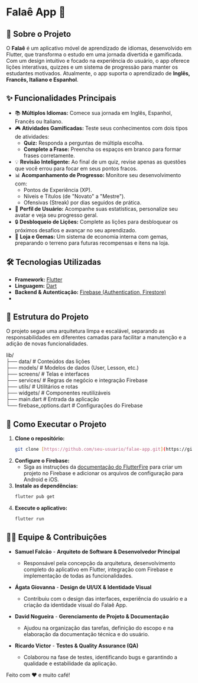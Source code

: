 # Falaê App 🚀

## 💬 Sobre o Projeto

O **Falaê** é um aplicativo móvel de aprendizado de idiomas, desenvolvido em Flutter, que transforma o estudo em uma jornada divertida e gamificada. Com um design intuitivo e focado na experiência do usuário, o app oferece lições interativas, quizzes e um sistema de progressão para manter os estudantes motivados.
Atualmente, o app suporta o aprendizado de **Inglês, Francês, Italiano e Espanhol**.


## ✨ Funcionalidades Principais

* 📚 **Múltiplos Idiomas:** Comece sua jornada em Inglês, Espanhol, Francês ou Italiano.
* 🎮 **Atividades Gamificadas:** Teste seus conhecimentos com dois tipos de atividades:
    * **Quiz:** Responda a perguntas de múltipla escolha.
    * **Complete a Frase:** Preencha os espaços em branco para formar frases corretamente.
* 💡 **Revisão Inteligente:** Ao final de um quiz, revise apenas as questões que você errou para focar em seus pontos fracos.
* 📊 **Acompanhamento de Progresso:** Monitore seu desenvolvimento com:
    * Pontos de Experiência (XP).
    * Níveis e Títulos (de "Novato" a "Mestre").
    * Ofensivas (Streak) por dias seguidos de prática.
* 👤 **Perfil de Usuário:** Acompanhe suas estatísticas, personalize seu avatar e veja seu progresso geral.
* 🔒 **Desbloqueio de Lições:** Complete as lições para desbloquear os próximos desafios e avançar no seu aprendizado.
* 🛒 **Loja e Gemas:** Um sistema de economia interna com gemas, preparando o terreno para futuras recompensas e itens na loja.

## 🛠️ Tecnologias Utilizadas

* **Framework:** [Flutter](https://flutter.dev/)
* **Linguagem:** [Dart](https://dart.dev/)
* **Backend & Autenticação:** [Firebase (Authentication, Firestore)](https://firebase.google.com/)
* 
## 📂 Estrutura do Projeto

O projeto segue uma arquitetura limpa e escalável, separando as responsabilidades em diferentes camadas para facilitar a manutenção e a adição de novas funcionalidades.

lib/  
├── data/ # Conteúdos das lições  
├── models/ # Modelos de dados (User, Lesson, etc.)  
├── screens/ # Telas e interfaces  
├── services/ # Regras de negócio e integração Firebase  
├── utils/ # Utilitários e rotas  
├── widgets/ # Componentes reutilizáveis  
├── main.dart # Entrada da aplicação   
└── firebase_options.dart # Configurações do Firebase  

## 🚀 Como Executar o Projeto

1.  **Clone o repositório:**
    ```sh
    git clone [https://github.com/seu-usuario/falae-app.git](https://github.com/seu-usuario/falae-app.git)
    ```
2.  **Configure o Firebase:**
    * Siga as instruções da [documentação do FlutterFire](https://firebase.flutter.dev/docs/overview) para criar um projeto no Firebase e adicionar os arquivos de configuração para Android e iOS.
3.  **Instale as dependências:**
    ```sh
    flutter pub get
    ```
4.  **Execute o aplicativo:**
    ```sh
    flutter run
    ```

## 👨‍💻 Equipe & Contribuições

* **Samuel Falcão** - **Arquiteto de Software & Desenvolvedor Principal**
    * Responsável pela concepção da arquitetura, desenvolvimento completo do aplicativo em Flutter, integração com Firebase e implementação de todas as funcionalidades.

* **Ágata Giovanna** - **Design de UI/UX & Identidade Visual**
    * Contribuiu com o design das interfaces, experiência do usuário e a criação da identidade visual do Falaê App.

* **David Nogueira** - **Gerenciamento de Projeto & Documentação**
    * Ajudou na organização das tarefas, definição do escopo e na elaboração da documentação técnica e do usuário.

* **Ricardo Victor** - **Testes & Quality Assurance (QA)**
    * Colaborou na fase de testes, identificando bugs e garantindo a qualidade e estabilidade da aplicação.

Feito com ❤️ e muito café!
